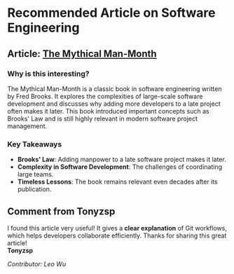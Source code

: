# Recommended Article on Software Engineering

## Article: [The Mythical Man-Month](https://en.wikipedia.org/wiki/The_Mythical_Man-Month)

### Why is this interesting?
The Mythical Man-Month is a classic book in software engineering written by Fred Brooks. It explores the complexities of large-scale software development and discusses why adding more developers to a late project often makes it later. This book introduced important concepts such as Brooks' Law and is still highly relevant in modern software project management.

### Key Takeaways
- **Brooks' Law**: Adding manpower to a late software project makes it later.
- **Complexity in Software Development**: The challenges of coordinating large teams.
- **Timeless Lessons**: The book remains relevant even decades after its publication.

## Comment from Tonyzsp
I found this article very useful! It gives a **clear explanation** of Git workflows, which helps developers collaborate efficiently. Thanks for sharing this great article!  
**Tonyzsp**

*Contributor: Leo Wu*

